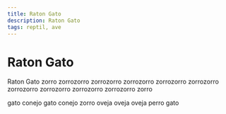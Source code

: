```yaml
---
title: Raton Gato
description: Raton Gato
tags: reptil, ave
---
```


# Raton Gato

Raton Gato zorro zorrozorro zorrozorro zorrozorro zorrozorro zorrozorro zorrozorro zorrozorro zorrozorro zorrozorro zorro

gato conejo gato conejo zorro oveja oveja oveja perro gato